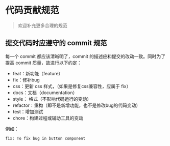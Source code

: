 # 代码贡献规范

> 欢迎补充更多合理的规范

## 提交代码时应遵守的 commit 规范

每一个 commit 都应该清晰明了，commit 的描述应和提交的改动一致。同时为了提高 commit 质量，故进行以下约定：

* feat：新功能（feature）
* fix：修补bug
* css：更新 css 样式，（如果是修复css兼容性，应属于 fix）
* docs：文档（documentation）
* style： 格式（不影响代码运行的变动）
* refactor：重构（即不是新增功能，也不是修改bug的代码变动）
* test：增加测试
* chore：构建过程或辅助工具的变动

例如：

```
fix: To fix bug in button component
```
